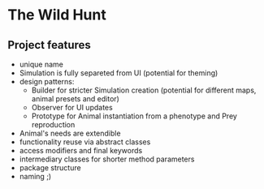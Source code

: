 # The Wild Hunt

## Project features

- unique name
- Simulation is fully separeted from UI (potential for theming)
- design patterns:
  - Builder for stricter Simulation creation (potential for different maps, animal presets and editor)
  - Observer for UI updates
  - Prototype for Animal instantiation from a phenotype and Prey reproduction
- Animal's needs are extendible
- functionality reuse via abstract classes
- access modifiers and final keywords
- intermediary classes for shorter method parameters
- package structure
- naming ;)